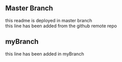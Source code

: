 ## Master Branch 
this readme is deployed in master branch  
this line has been added from the github remote repo  
  
## myBranch
this line has been added in myBranch
